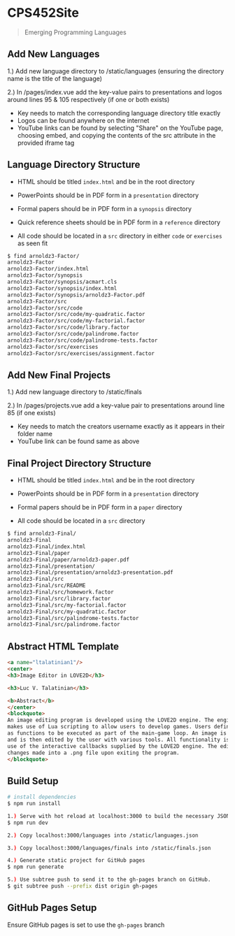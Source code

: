 # CPS452Site

> Emerging Programming Languages

## Add New Languages

1.) Add new language directory to /static/languages (ensuring the directory name is the title of the language)

2.) In /pages/index.vue add the key-value pairs to presentations and logos around lines 95 & 105 respectively (if one or both exists)
* Key needs to match the corresponding language directory title exactly
* Logos can be found anywhere on the internet
* YouTube links can be found by selecting "Share" on the YouTube page, choosing embed, and copying the contents of the src attribute in the provided iframe tag

## Language Directory Structure

* HTML should be titled `index.html` and be in the root directory

* PowerPoints should be in PDF form in a `presentation` directory

* Formal papers should be in PDF form in a `synopsis` directory

* Quick reference sheets should be in PDF form in a `reference` directory

* All code should be located in a `src` directory in either `code` or `exercises` as seen fit
```html
$ find arnoldz3-Factor/
arnoldz3-Factor
arnoldz3-Factor/index.html
arnoldz3-Factor/synopsis
arnoldz3-Factor/synopsis/acmart.cls
arnoldz3-Factor/synopsis/index.html
arnoldz3-Factor/synopsis/arnoldz3-Factor.pdf
arnoldz3-Factor/src
arnoldz3-Factor/src/code
arnoldz3-Factor/src/code/my-quadratic.factor
arnoldz3-Factor/src/code/my-factorial.factor
arnoldz3-Factor/src/code/library.factor
arnoldz3-Factor/src/code/palindrome.factor
arnoldz3-Factor/src/code/palindrome-tests.factor
arnoldz3-Factor/src/exercises
arnoldz3-Factor/src/exercises/assignment.factor
```

## Add New Final Projects

1.) Add new language directory to /static/finals

2.) In /pages/projects.vue add a key-value pair to presentations around line 85 (if one exists)
* Key needs to match the creators username exactly as it appears in their folder name
* YouTube link can be found same as above

## Final Project Directory Structure

* HTML should be titled `index.html` and be in the root directory

* PowerPoints should be in PDF form in a `presentation` directory

* Formal papers should be in PDF form in a `paper` directory

* All code should be located in a `src` directory 

```html
$ find arnoldz3-Final/
arnoldz3-Final
arnoldz3-Final/index.html
arnoldz3-Final/paper
arnoldz3-Final/paper/arnoldz3-paper.pdf
arnoldz3-Final/presentation/
arnoldz3-Final/presentation/arnoldz3-presentation.pdf
arnoldz3-Final/src
arnoldz3-Final/src/README
arnoldz3-Final/src/homework.factor
arnoldz3-Final/src/library.factor
arnoldz3-Final/src/my-factorial.factor
arnoldz3-Final/src/my-quadratic.factor
arnoldz3-Final/src/palindrome-tests.factor
arnoldz3-Final/src/palindrome.factor
```

## Abstract HTML Template

```html
<a name="ltalatinian1"/>
<center>
<h3>Image Editor in LOVE2D</h3>

<h3>Luc V. Talatinian</h3>

<b>Abstract</b>
</center>
<blockquote>
An image editing program is developed using the LOVE2D engine. The engine, written in C++,
makes use of Lua scripting to allow users to develop games. Users define callbacks that act
as functions to be executed as part of the main-game loop. An image is loaded into the program,
and is then edited by the user with various tools. All functionality is supplied through the
use of the interactive callbacks supplied by the LOVE2D engine. The editor will encode any
changes made into a .png file upon exiting the program.
</blockquote>

```

## Build Setup

``` bash
# install dependencies
$ npm run install

1.) Serve with hot reload at localhost:3000 to build the necessary JSON files
$ npm run dev

2.) Copy localhost:3000/languages into /static/languages.json

3.) Copy localhost:3000/languages/finals into /static/finals.json

4.) Generate static project for GitHub pages
$ npm run generate

5.) Use subtree push to send it to the gh-pages branch on GitHub.
$ git subtree push --prefix dist origin gh-pages
```

## GitHub Pages Setup

Ensure GitHub pages is set to use the `gh-pages` branch
